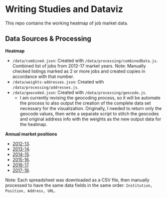 # Writing Studies and Dataviz

This repo contains the working heatmap of job market data.

## Data Sources &amp; Processing

**Heatmap**

- <code>/data/combined.json</code>: Created with <code>/data/processing/combinedData.js</code>. Combined list of jobs from 2012-17 market years. Note: Manually checked listings marked as 2 or more jobs and created copies in accordance with that number.
- <code>/data/weights-addresses.json</code>: Created with <code>/data/processing/addresses.js</code>.
- <code>/data/geocoded.json</code>: Created with <code>/data/processing/geocode.js</code>.
  - I am currently revising the geocoding process, so it will be automate the process to also output the creation of the complete data set necessary for the visualization. Originally, I needed to return only the geocode values, then write a separate script to stitch the geocodes and original address info with the weights as the new output data for the heatmap. 

**Annual market positions**

- [2012-13](https://docs.google.com/spreadsheet/ccc?key=0ArC_9Y5QNqypdG1yaXJlSlFFRlJvYmRaQTZMaGszbGc#gid=0).
- [2013-14](https://docs.google.com/spreadsheet/pub?key=0ArC_9Y5QNqypdE1fSWlvblpvbGhvdy1lZmpZaEtNRmc&output=html).
- [2014-15](https://docs.google.com/spreadsheets/d/13dJRmhUj-ZK4nvFUFnOmgZKJge7eHSLvFajt0x4l8Ow).
- [2015-16](https://docs.google.com/spreadsheets/d/1XB2eyzSQG-Tf4iMBICYGF_7cRnXoZKhfTA0uB5txUVc/pubhtml).
- [2016-17](https://docs.google.com/spreadsheets/d/1HGi4cdPG0nsSLvRcoP2yUVbGogGC6GRGmjb9P62sczI/pubhtml).
- [2017-18](https://docs.google.com/spreadsheets/d/1H2sGyNrcKo0pD2NVihZsAxOShGz02CQzzB-4Ord7vJc/).

Note: Each spreadsheet was downloaded as a CSV file, then manually processed to have the same data fields in the same order: <code>Institution, Position, Address, URL</code>.

